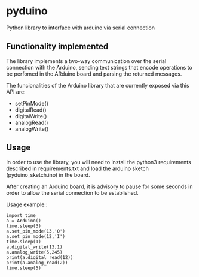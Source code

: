 pyduino
=======

Python library to interface with arduino via serial connection

Functionality implemented
-------------------------

The library implements a two-way communication over the serial connection with the Arduino, sending text strings that encode operations to be perfomed in the ARduino board and parsing the returned messages.

The funcionalities of the Arduino library that are currently exposed via this API are:

- setPinMode() 
- digitalRead()
- digitalWrite()
- analogRead()
- analogWrite()

Usage
-----

In order to use the library, you will need to install the python3 requirements described in requirements.txt and load the arduino sketch (pyduino_sketch.ino) in the board.

After creating an Arduino board, it is advisory to pause for some seconds in order to allow the serial connection to be established.

Usage example::

	import time
	a = Arduino()
	time.sleep(3)
	a.set_pin_mode(13,'O')
	a.set_pin_mode(12,'I')
	time.sleep(1)
	a.digital_write(13,1)
	a.analog_write(5,245)
	print(a.digital_read(12))
	print(a.analog_read(2))
	time.sleep(5)

